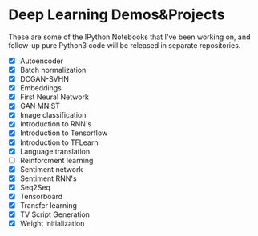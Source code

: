 #  Deep Learning Demos&Projects
These are some of the IPython Notebooks that I've been working on, and follow-up pure Python3 code will be released in separate repositories.

- [x] Autoencoder
- [x] Batch normalization
- [x] DCGAN-SVHN
- [x] Embeddings
- [x] First Neural Network
- [x] GAN MNIST
- [x] Image classification
- [x] Introduction to RNN's
- [x] Introduction to Tensorflow
- [x] Introduction to TFLearn
- [x] Language translation
- [ ] Reinforcment learning
- [x] Sentiment network
- [x] Sentiment RNN's
- [x] Seq2Seq
- [x] Tensorboard
- [x] Transfer learning
- [x] TV Script Generation
- [x] Weight initialization
